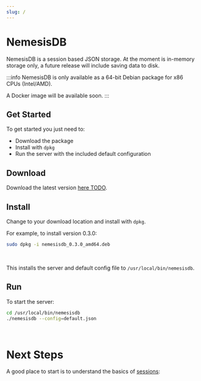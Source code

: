 ```yaml
---
slug: /
---
```


# NemesisDB

NemesisDB is a session based JSON storage. At the moment is in-memory storage only, a future release will include saving data to disk.

:::info 
NemesisDB is only available as a 64-bit Debian package for x86 CPUs (Intel/AMD).

A Docker image will be available soon.
:::



## Get Started
To get started you just need to:

- Download the package
- Install with `dpkg`
- Run the server with the included default configuration


## Download
Download the latest version [here TODO](https://releases.nemesisdb.io).


## Install
Change to your download location and install with `dpkg`.

For example, to install version 0.3.0:

```bash
sudo dpkg -i nemesisdb_0.3.0_amd64.deb
```
<br/>

This installs the server and default config file to `/usr/local/bin/nemesisdb`.


## Run
To start the server:

```bash
cd /usr/local/bin/nemesisdb
./nemesisdb --config=default.json
```


<br/>

# Next Steps

A good place to start is to understand the basics of [sessions](/tutorials/sessions/what-is-a-session):
